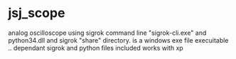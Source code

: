 # jsj_scope
analog oscilloscope using sigrok command line "sigrok-cli.exe" and python34.dll and sigrok "share" directory. is a windows exe file execuitable .. dependant sigrok and python files included  works with xp

